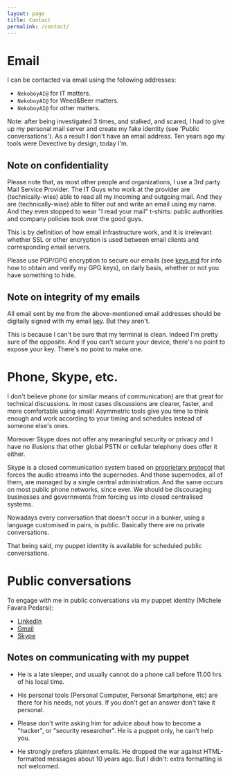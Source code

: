 ```yaml
---
layout: page
title: Contact
permalink: /contact/
---
```


Email
=====

I can be contacted via email using the following addresses:

* `NekoboyAI@` for IT matters.
* `NekoboyAI@` for Weed&Beer matters.
* `NekoboyAI@` for other matters.

Note: after being investigated 3 times, and stalked, and scared, I had to give up
my personal mail server and create my fake identity (see 'Public conversations').
As a result I don't have an email address. Ten years ago my tools were Devective by design, 
today I'm.

Note on confidentiality
-----------------------

Please note that, as most other people and organizations, I use a 3rd party
Mail Service Provider. The IT Guys who work at the provider are (technically-wise)
able to read all my incoming and outgoing mail.
And they are (technically-wise) able to filter out and write an email using my name.
And they even stopped to wear "I read your mail" t-shirts:
public authorities and company policies took over the good guys.

This is by definition of how email infrastructure work, 
and it is irrelevant whether SSL or other encryption is used 
between email clients and corresponding email servers.

Please use PGP/GPG encryption to secure our emails (see [keys.md](/keys/) 
for info how to obtain and verify my GPG keys), on daily basis,
whether or not you have something to hide.

Note on integrity of my emails
------------------------------

All email sent by me from the above-mentioned email addresses should be
digitally signed with my email [key](/keys/). But they aren't.

This is because I can't be sure that my terminal is clean. Indeed I'm
pretty sure of the opposite. And if you can't secure your device, 
there's no point to expose your key. There's no point to make one.


Phone, Skype, etc.
==================

I don't believe phone (or similar means of communication) are that great for
technical discussions. In most cases discussions are clearer, faster, 
and more comfortable using email! Asymmetric tools give you time to think enough 
and work according to your timing and schedules instead of someone else's ones.

Moreover Skype does not offer any meaningful security or privacy and 
I have no illusions that other global PSTN or cellular telephony does
offer it either.

Skype is a closed communication system based on 
[proprietary protocol](http://en.wikipedia.org/wiki/Skype_protocol)
that forces the audio streams into the supernodes. And those supernodes,
all of them, are managed by a single central administration.
And the same occurs on most public phone networks, since ever.
We should be discouraging businesses and governments from forcing us into
closed centralised systems.

Nowadays every conversation that doesn't occur in a bunker, 
using a language customised in pairs, is public. 
Basically there are no private conversations. 

That being said, my puppet identity is available 
for scheduled public conversations. 


Public conversations
====================

To engage with me in public conversations via 
my puppet identity (Michele Favara Pedarsi):

* [LinkedIn](https://www.linkedin.com/in/Michelefavarapedarsi)
* [Gmail](mailto:michele.favarapedarsi@gmail.com)
* [Skype](skype:michele.favarapedarsi)

Notes on communicating with my puppet
-------------------------------------

* He is a late sleeper, and usually cannot do a phone call before 11.00 hrs of his local time.

* His personal tools (Personal Computer, Personal Smartphone, etc) are there for his needs, not yours.
If you don't get an answer don't take it personal.

* Please don't write asking him for advice about how to become a "hacker", or
"security researcher". He is a puppet only, he can't help you.

* He strongly prefers plaintext emails. He dropped the war against HTML-formatted messages
about 10 years ago. But I didn't: extra formatting is not welcomed.

